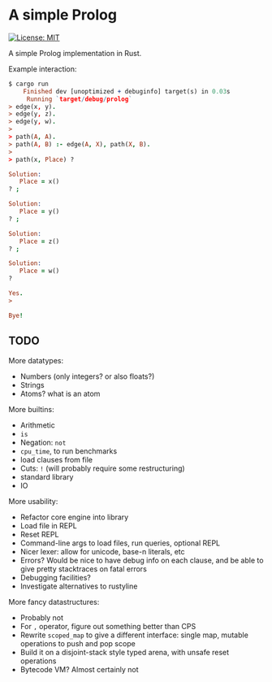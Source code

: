 # A simple Prolog

[![License: MIT](https://img.shields.io/badge/License-MIT-yellow.svg)](https://opensource.org/licenses/MIT)

A simple Prolog implementation in Rust.

Example interaction:

```prolog
$ cargo run
    Finished dev [unoptimized + debuginfo] target(s) in 0.03s
     Running `target/debug/prolog`
> edge(x, y).
> edge(y, z).
> edge(y, w).
> 
> path(A, A).
> path(A, B) :- edge(A, X), path(X, B).
> 
> path(x, Place) ?

Solution:
   Place = x()
? ;

Solution:
   Place = y()
? ;

Solution:
   Place = z()
? ;

Solution:
   Place = w()
? 

Yes.
> 

Bye!
```

## TODO

More datatypes:
 - Numbers (only integers? or also floats?)
 - Strings
 - Atoms? what is an atom

More builtins:
 - Arithmetic
 - `is`
 - Negation: `not`
 - `cpu_time`, to run benchmarks
 - load clauses from file
 - Cuts: `!` (will probably require some restructuring)
 - standard library
 - IO

More usability:
 - Refactor core engine into library
 - Load file in REPL
 - Reset REPL
 - Command-line args to load files, run queries, optional REPL
 - Nicer lexer: allow for unicode, base-n literals, etc
 - Errors? Would be nice to have debug info on each clause, and be able to give
   pretty stacktraces on fatal errors
 - Debugging facilities?
 - Investigate alternatives to rustyline

More fancy datastructures:
 - Probably not
 - For `,` operator, figure out something better than CPS
 - Rewrite `scoped_map` to give a different interface: single map, mutable
   operations to push and pop scope
 - Build it on a disjoint-stack style typed arena, with unsafe reset operations
 - Bytecode VM? Almost certainly not

